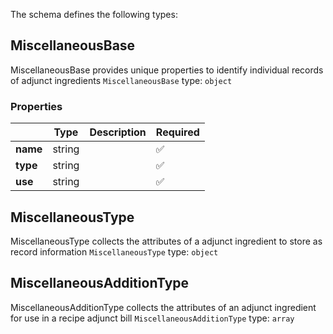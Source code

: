 The schema defines the following types:

## MiscellaneousBase
  
MiscellaneousBase provides unique properties to identify individual records of adjunct ingredients
`MiscellaneousBase` type: `object`

### Properties

|   |Type|Description|Required|
|---|----|-----------|--------|
| **name** | string|  | :white_check_mark: |
| **type** | string|  | :white_check_mark: |
| **use** | string|  | :white_check_mark: |

## MiscellaneousType
  
MiscellaneousType collects the attributes of a adjunct ingredient to store as record information
`MiscellaneousType` type: `object`


## MiscellaneousAdditionType
  
MiscellaneousAdditionType collects the attributes of an adjunct ingredient for use in a recipe adjunct bill
`MiscellaneousAdditionType` type: `array`


